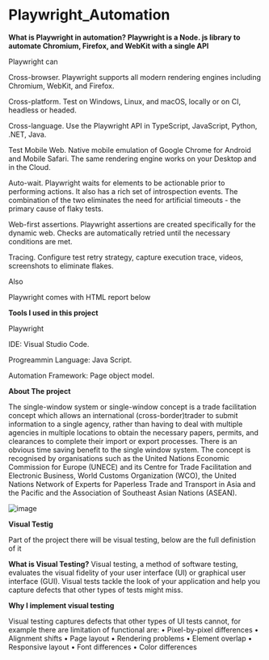 # Playwright_Automation

**What is Playwright in automation? Playwright is a Node. js library to automate Chromium, Firefox, and WebKit with a single API**

Playwright can

Cross-browser. Playwright supports all modern rendering engines including Chromium, WebKit, and Firefox.

Cross-platform. Test on Windows, Linux, and macOS, locally or on CI, headless or headed.

Cross-language. Use the Playwright API in TypeScript, JavaScript, Python, .NET, Java.

Test Mobile Web. Native mobile emulation of Google Chrome for Android and Mobile Safari. The same rendering engine works on your Desktop and in the Cloud.

Auto-wait. Playwright waits for elements to be actionable prior to performing actions. It also has a rich set of introspection events. The combination of the two eliminates the need for artificial timeouts - the primary cause of flaky tests.

Web-first assertions. Playwright assertions are created specifically for the dynamic web. Checks are automatically retried until the necessary conditions are met.

Tracing. Configure test retry strategy, capture execution trace, videos, screenshots to eliminate flakes.

Also

Playwright comes with HTML report below


**Tools I used in this project**

Playwright

IDE: Visual Studio Code.

Progreammin Language: Java Script.

Automation Framework: Page object model.

**About The project**

The single-window system or single-window concept is a trade facilitation concept which allows an international (cross-border)trader to submit information to a single agency, rather than having to deal with multiple agencies in multiple locations to obtain the necessary papers, permits, and clearances to complete their import or export processes. There is an obvious time saving benefit to the single window system. The concept is recognised by organisations such as the United Nations Economic Commission for Europe (UNECE) and its Centre for Trade Facilitation and Electronic Business, World Customs Organization (WCO), the United Nations Network of Experts for Paperless Trade and Transport in Asia and the Pacific and the Association of Southeast Asian Nations (ASEAN).

![image](https://github.com/Anassatti/Playwright_Automation/assets/73906550/f4d8a6df-f5c0-4e28-b6cc-26ed9118299e)


**Visual Testig**

Part of the project there will be visual testing, below are the full definistion of it

**What is Visual Testing?**
Visual testing, a method of software testing, evaluates the visual fidelity of your user interface (UI) or graphical user interface (GUI). Visual tests tackle the look of your application and help you capture defects that other types of tests might miss.

**Why I implement visual testing**

Visual testing captures defects that other types of UI tests cannot, for example there are limitation of functional are:
•	Pixel-by-pixel differences
•	Alignment shifts
•	Page layout
•	Rendering problems
•	Element overlap
•	Responsive layout
•	Font differences
•	Color differences


